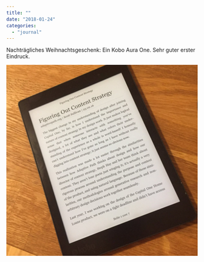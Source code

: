 ```yaml
---
title: ""
date: "2018-01-24"
categories: 
  - "journal"
---
```


Nachträgliches Weihnachtsgeschenk: Ein Kobo Aura One. Sehr guter erster Eindruck.

![](images/981c2f242a.jpg)
